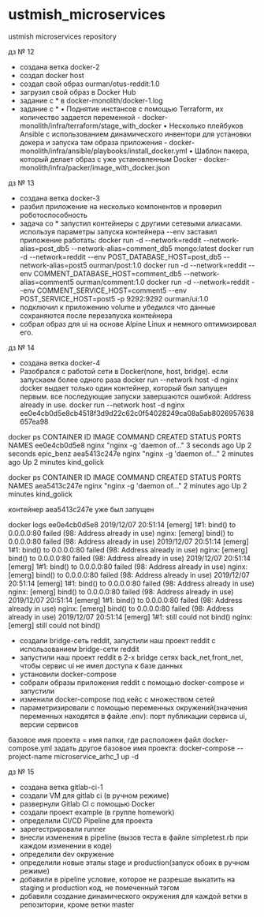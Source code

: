 # ustmish_microservices
ustmish microservices repository

дз № 12

- создана ветка docker-2
- cоздал docker host
- создал свой образ ourman/otus-reddit:1.0
- загрузил свой образ в Docker Hub
- задание с * в docker-monolith/docker-1.log
- задание с * 
• Поднятие инстансов с помощью Terraform, их количество задается
переменной - docker-monolith/infra/terraform/stage_with_docker
• Несколько плейбуков Ansible с использованием динамического
инвентори для установки докера и запуска там образа приложения - docker-monolith/infra/ansible/playbooks/install_docker.yml
• Шаблон пакера, который делает образ с уже установленным Docker - docker-monolith/infra/packer/image_with_docker.json

дз № 13 

- создана ветка docker-3
- разбил приложение на несколько компонентов и проверил роботоспособность
- задача со * запустил контейнеры с другими сетевыми алиасами. используя параметры запуска контейнера --env заставил приложение работать:
docker run -d --network=reddit --network-alias=post_db5 --network-alias=comment_db5 mongo:latest
docker run -d --network=reddit --env POST_DATABASE_HOST=post_db5 --network-alias=post5   ourman/post:1.0
docker run -d --network=reddit --env COMMENT_DATABASE_HOST=comment_db5 --network-alias=comment5 ourman/comment:1.0
docker run -d --network=reddit --env COMMENT_SERVICE_HOST=comment5 --env POST_SERVICE_HOST=post5 -p 9292:9292 ourman/ui:1.0
- подключил к приложению volume и убедился что данные сохраняются после перезапуска контейнера
- собрал образ для ui на основе Alpine Linux и немного оптимизировал его.

дз № 14
- создана ветка docker-4
- Разобрался с работой сети в Docker(none, host, bridge).
если  запускаем более одного раза docker run --network host -d nginx
docker выдает только один контейнер, который был запущен первым. все последующие запуски завершаются ошибкой: Address already in use.
docker run --network host -d nginx 
ee0e4cb0d5e8cb4518f3d9d22c62c0f54028249ca08a5ab8026957638657ea98

docker ps
CONTAINER ID        IMAGE               COMMAND                  CREATED             STATUS              PORTS               NAMES
ee0e4cb0d5e8        nginx               "nginx -g 'daemon of…"   3 seconds ago       Up 2 seconds                            epic_benz
aea5413c247e        nginx               "nginx -g 'daemon of…"   2 minutes ago       Up 2 minutes                            kind_golick

docker ps
CONTAINER ID        IMAGE               COMMAND                  CREATED             STATUS              PORTS               NAMES
aea5413c247e        nginx               "nginx -g 'daemon of…"   2 minutes ago       Up 2 minutes                            kind_golick

контейнер aea5413c247e уже был запущен

docker logs ee0e4cb0d5e8
2019/12/07 20:51:14 [emerg] 1#1: bind() to 0.0.0.0:80 failed (98: Address already in use)
nginx: [emerg] bind() to 0.0.0.0:80 failed (98: Address already in use)
2019/12/07 20:51:14 [emerg] 1#1: bind() to 0.0.0.0:80 failed (98: Address already in use)
nginx: [emerg] bind() to 0.0.0.0:80 failed (98: Address already in use)
2019/12/07 20:51:14 [emerg] 1#1: bind() to 0.0.0.0:80 failed (98: Address already in use)
nginx: [emerg] bind() to 0.0.0.0:80 failed (98: Address already in use)
2019/12/07 20:51:14 [emerg] 1#1: bind() to 0.0.0.0:80 failed (98: Address already in use)
nginx: [emerg] bind() to 0.0.0.0:80 failed (98: Address already in use)
2019/12/07 20:51:14 [emerg] 1#1: bind() to 0.0.0.0:80 failed (98: Address already in use)
nginx: [emerg] bind() to 0.0.0.0:80 failed (98: Address already in use)
2019/12/07 20:51:14 [emerg] 1#1: still could not bind()
nginx: [emerg] still could not bind()

- создали bridge-сеть reddit, запустили наш проект reddit с использованием bridge-сети reddit
- запустили наш проект reddit в 2-х bridge сетях back_net,front_net, чтобы сервис ui не имел доступа к базе данных
- установили docker-compose
- собрали образы приложения reddit с помощью docker-compose и запустили
- изменили docker-compose под кейс с множеством сетей
- параметризировали с помощью переменных окружений(значения переменных находятся в файле .env): порт публикации сервиса ui, версии сервисов

базовое имя проекта = имя папки, где расположен файл docker-compose.yml
задать другое базовое имя проекта: docker-compose --project-name microservice_arhc_1  up -d

дз № 15

- создана ветка gitlab-ci-1
- создали VM для gitlab ci (в ручном режиме)
- развернули Gitlab CI с помощью Docker
- создали проект example (в группе homework) 
- определили CI/CD Pipeline для проекта
- зарегестрировали runner 
- внесли изменения в pipeline (вызов теста в файле simpletest.rb при каждом изменении в коде)
- определили dev окружение
- определили новые этапы stage и production(запуск обоих в ручном режиме) 
- добавили в pipeline условие, которое не разрешае  выкатить на staging и production код, не помеченный тэгом
- добавили создание динамического окружения для каждой ветки в репозитории, кроме ветки master
